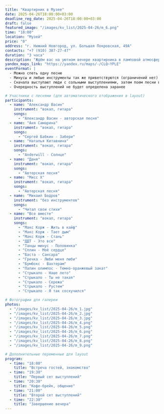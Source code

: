 ```yaml
---
title: "Квартирник в Музее"
date: 2025-04-26T18:00:00+03:00
deadline_reg_date: 2025-04-26T18:00:00+03:00
draft: false
featured_image: "/images/kv_list/2025-04-26/m_6.png"
time: "18:00"
location: "Музей"
price: "0"
address: "г. Нижний Новгород, ул. Большая Покровская, 49А"
contacts: "+7 (910) 387-27-47"
duration: "3 часа"
description: "Ждём вас на уютном вечере квартирника в ламповой атмосфере."
yandex_maps_link: "https://yandex.ru/maps/-/CLQ~YPLE"
eventFormat: |
  - Можно спеть одну песню  
  - Минусы и любые инструменты так же приветствуются (ограничений нет)  
  - Сначала выступают люди с сольными выступлениями, затем поем песни все вместе   
  - Очередность выступлений не будет определена заранее

# Участники с песнями (для автоматического отображения в layout)
participants:
  - name: "Александр Васин"
    instrument: "вокал, гитара"
    songs:
      - "Александр Васин - авторская песня"
  - name: "Аня Самарина"
    instrument: "вокал, гитара"
    songs:
      - "Сергей Бабкин - Забери"
  - name: "Наталья Китавнина"
    instrument: "вокал, гитара"
    songs:
      - "Anderwill - Солнце"
  - name: "Даня"
    instrument: "вокал, гитара"
    songs:
      - "Авторская песня"
  - name: "Мисс Х"
    instrument: "вокал, гитара"
    songs:
      - "Авторская песня"
  - name: "Михаил Бодров"
    instrument: "без инструментов"
    songs:
      - "Читал свои стихи"
  - name: "Все вместе"
    instrument: "вокал, гитара"
    songs:
      - "Макс Корж - Жить в кайф"
      - "Макс Корж - Тает дым"
      - "Макс Корж - Стань"
      - "ДДТ - Это все"
      - "Танцы минус - Половинка"
      - "Сплин - Моё сердце"
      - "Баста - Сансара"
      - "Гречка - Люби меня люби"
      - "Бумбокс - Вахтерам"
      - "Папин олимпос - Темно-оранжевый закат"
      - "Стрыкало - Наше лето"
      - "Стрыкало - Ты не такая"
      - "Стрыкало - Сережа"
      - "Стрыкало - Рустем"
      - "Стрыкало - Я так соскучился"

# Фотографии для галереи
photos:
  - "/images/kv_list/2025-04-26/m_1.jpg"
  - "/images/kv_list/2025-04-26/m_2.jpg"
  - "/images/kv_list/2025-04-26/m_3.jpg"
  - "/images/kv_list/2025-04-26/m_4.png"
  - "/images/kv_list/2025-04-26/m_5.png"
  - "/images/kv_list/2025-04-26/m_6.png"
  - "/images/kv_list/2025-04-26/m_7.png"
  - "/images/kv_list/2025-04-26/m_8.png"
  - "/images/kv_list/2025-04-26/m_9.png"

# Дополнительные переменные для layout
program:
  - time: "18:00"
    title: "Встреча гостей, знакомство"
  - time: "19:30"
    title: "Первый сет выступлений"
  - time: "20:30"
    title: "Кофе-брейк, общение"
  - time: "21:00"
    title: "Второй сет выступлений"
  - time: "22:30"
    title: "Завершение вечера"
---
```

